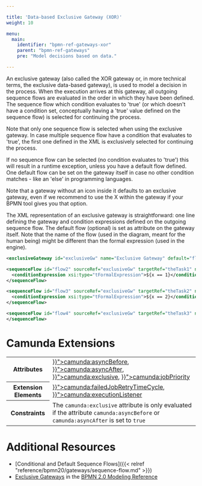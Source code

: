 ```yaml
---

title: 'Data-based Exclusive Gateway (XOR)'
weight: 10

menu:
  main:
    identifier: "bpmn-ref-gateways-xor"
    parent: "bpmn-ref-gateways"
    pre: "Model decisions based on data."

---
```



An exclusive gateway (also called the XOR gateway or, in more technical terms, the exclusive data-based gateway), is used to model a decision in the process. When the execution arrives at this gateway, all outgoing sequence flows are evaluated in the order in which they have been defined. The sequence flow which condition evaluates to 'true' (or which doesn't have a condition set, conceptually having a 'true' value defined on the sequence flow) is selected for continuing the process.

Note that only one sequence flow is selected when using the exclusive gateway. In case multiple sequence flow have a condition that evaluates to 'true', the first one defined in the XML is exclusively selected for continuing the process.

If no sequence flow can be selected (no condition evaluates to 'true') this will result in a runtime exception, unless you have a default flow defined. One default flow can be set on the gateway itself in case no other condition matches - like an 'else' in programming languages.


<div data-bpmn-diagram="../bpmn/exclusive-gateway"></div>


Note that a gateway without an icon inside it defaults to an exclusive gateway, even if we recommend to use the X within the gateway if your BPMN tool gives you that option.

The XML representation of an exclusive gateway is straightforward: one line defining the gateway and condition expressions defined on the outgoing sequence flow. The default flow (optional) is set as attribute on the gateway itself. Note that the name of the flow (used in the diagram, meant for the human being) might be different than the formal expression (used in the engine).


```xml
<exclusiveGateway id="exclusiveGw" name="Exclusive Gateway" default="flow4" />

<sequenceFlow id="flow2" sourceRef="exclusiveGw" targetRef="theTask1" name="${x==1}">
  <conditionExpression xsi:type="tFormalExpression">${x == 1}</conditionExpression>
</sequenceFlow>

<sequenceFlow id="flow3" sourceRef="exclusiveGw" targetRef="theTask2" name="${x==2}">
  <conditionExpression xsi:type="tFormalExpression">${x == 2}</conditionExpression>
</sequenceFlow>

<sequenceFlow id="flow4" sourceRef="exclusiveGw" targetRef="theTask3" name="else">
</sequenceFlow>
```


# Camunda Extensions

<table class="table table-striped">
  <tr>
    <th>Attributes</th>
    <td>
      <a href="{{< relref "reference/bpmn20/custom-extensions/extension-attributes.md#asyncbefore" >}}">camunda:asyncBefore</a>,
      <a href="{{< relref "reference/bpmn20/custom-extensions/extension-attributes.md#asyncafter" >}}">camunda:asyncAfter</a>,
      <a href="{{< relref "reference/bpmn20/custom-extensions/extension-attributes.md#exclusive" >}}">camunda:exclusive</a>,
      <a href="{{< relref "reference/bpmn20/custom-extensions/extension-attributes.md#jobpriority" >}}">camunda:jobPriority</a>
    </td>
  </tr>
  <tr>
    <th>Extension Elements</th>
    <td>
      <a href="{{< relref "reference/bpmn20/custom-extensions/extension-elements.md#failedjobretrytimecycle" >}}">camunda:failedJobRetryTimeCycle</a>,
      <a href="{{< relref "reference/bpmn20/custom-extensions/extension-elements.md#executionlistener" >}}">camunda:executionListener</a>
    </td>
  </tr>
  <tr>
    <th>Constraints</th>
    <td>
      The <code>camunda:exclusive</code> attribute is only evaluated if the attribute
      <code>camunda:asyncBefore</code> or <code>camunda:asyncAfter</code> is set to <code>true</code>
    </td>
  </tr>
</table>


# Additional Resources

*   [Conditional and Default Sequence Flows]({{< relref "reference/bpmn20/gateways/sequence-flow.md" >}})
*   [Exclusive Gateways](http://camunda.org/bpmn/reference.html#gateways-data-based-exclusive-gateways) in the [BPMN 2.0 Modeling Reference](http://camunda.org/bpmn/reference.html)
